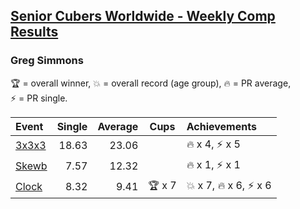 <style>table {white-space: nowrap;}</style>

## [Senior Cubers Worldwide - Weekly Comp Results](/scw-comp/results/)
### Greg Simmons

<span style="white-space: nowrap;">🏆 = overall winner</span>, <span style="white-space: nowrap;">💥 = overall record (age group)</span>, <span style="white-space: nowrap;">🔥 = PR average</span>, <span style="white-space: nowrap;">⚡ = PR single</span>.

| Event | Single | Average | Cups | Achievements|
| :-- | --: | --: | :--: | :-- |
| [3x3x3](333.md) | 18.63 | 23.06 |  | 🔥 x 4, ⚡ x 5 |
| [Skewb](skewb.md) | 7.57 | 12.32 |  | 🔥 x 1, ⚡ x 1 |
| [Clock](clock.md) | 8.32 | 9.41 | 🏆 x 7 | 💥 x 7, 🔥 x 6, ⚡ x 6 |

<!-- Global site tag (gtag.js) - Google Analytics -->
<script async src="https://www.googletagmanager.com/gtag/js?id=UA-86348435-3"></script>
<script>window.dataLayer = window.dataLayer || []; function gtag() {dataLayer.push(arguments);} gtag('js', new Date()); gtag('config', 'UA-86348435-3');</script>
